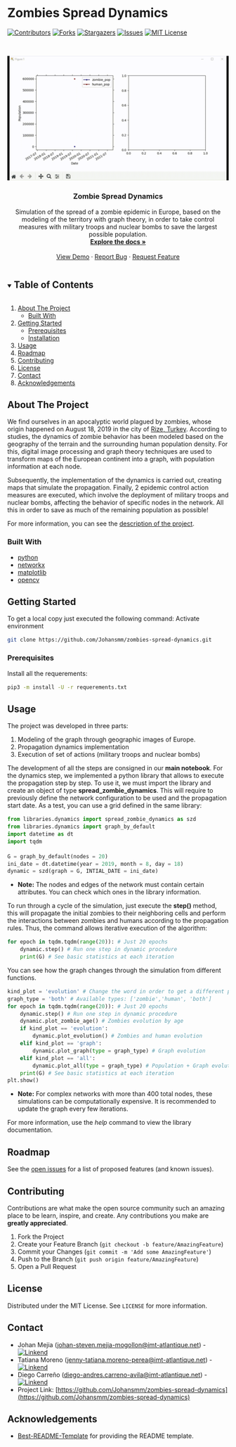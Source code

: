 # Zombies Spread Dynamics

[![Contributors][contributors-shield]][contributors-url]
[![Forks][forks-shield]][forks-url]
[![Stargazers][stars-shield]][stars-url]
[![Issues][issues-shield]][issues-url]
[![MIT License][license-shield]][license-url]
<!-- [![LinkedIn][linkedin-shield]][linkedin-url] -->


<!-- PROJECT LOGO -->
<br />
<p align="center">
  <a href="https://github.com/Johansmm/zombies-spread-dynamics">
    <img src="images/logo.gif" alt="Logo" width="720" >
  </a>

  <h3 align="center"> Zombie Spread Dynamics </h3>

  <p align="center">
    Simulation of the spread of a zombie epidemic in Europe, based on the modeling of the territory with graph theory, in order to take control measures with military troops and nuclear bombs to save the largest possible population.
    <br />
    <a href="docs"><strong>Explore the docs »</strong></a>
    <br />
    <br />
    <a href="https://github.com/Johansmm/zombies-spread-dynamics/blob/Main/demo.mp4">View Demo</a>
    ·
    <a href="https://github.com/Johansmm/zombies-spread-dynamics/issues">Report Bug</a>
    ·
    <a href="https://github.com/Johansmm/zombies-spread-dynamics/issues">Request Feature</a>
  </p>
</p>


<!-- TABLE OF CONTENTS -->
<details open="open">
  <summary><h2 style="display: inline-block">Table of Contents</h2></summary>
  <ol>
    <li>
      <a href="#about-the-project">About The Project</a>
      <ul>
        <li><a href="#built-with">Built With</a></li>
      </ul>
    </li>
    <li>
      <a href="#getting-started">Getting Started</a>
      <ul>
        <li><a href="#prerequisites">Prerequisites</a></li>
        <li><a href="#installation">Installation</a></li>
      </ul>
    </li>
    <li><a href="#usage">Usage</a></li>
    <li><a href="#roadmap">Roadmap</a></li>
    <li><a href="#contributing">Contributing</a></li>
    <li><a href="#license">License</a></li>
    <li><a href="#contact">Contact</a></li>
    <li><a href="#acknowledgements">Acknowledgements</a></li>
  </ol>
</details>

<!-- ABOUT THE PROJECT -->
## About The Project
We find ourselves in an apocalyptic world plagued by zombies, whose origin happened on August 18, 2019 in the city of [Rize, Turkey](https://fr.wikipedia.org/wiki/Rize). According to studies, the dynamics of zombie behavior has been modeled based on the geography of the terrain and the surrounding human population density. For this, digital image processing and graph theory techniques are used to transform maps of the European continent into a graph, with population information at each node. 

Subsequently, the implementation of the dynamics is carried out, creating maps that simulate the propagation. Finally, 2 epidemic control action measures are executed, which involve the deployment of military troops and nuclear bombs, affecting the behavior of specific nodes in the network. All this in order to save as much of the remaining population as possible!

For more information, you can see the [description of the project](docs/description.pdf).

### Built With
* [python](https://rasa.com/)
* [networkx](https://networkx.org/)
* [matplotlib](https://matplotlib.org/)
* [opencv](https://opencv.org/)

<!-- GETTING STARTED -->
## Getting Started
To get a local copy just executed the following command:
Activate environment
```sh
git clone https://github.com/Johansmm/zombies-spread-dynamics.git
```

### Prerequisites
Install all the requerements:
```sh
pip3 -m install -U -r requerements.txt
```

<!-- USAGE EXAMPLES -->
## Usage
The project was developed in three parts:
1. Modeling of the graph through geographic images of Europe.
2. Propagation dynamics implementation
3. Execution of set of actions (military troops and nuclear bombs)

The development of all the steps are consigned in our **main notebook**. For the dynamics step, we implemented a python library that allows to execute the propagation step by step. To use it, we must import the library and create an object of type **spread_zombie_dynamics**. This will require to previously define the network configuration to be used and the propagation start date. As a test, you can use a grid defined in the same library:

```python
from libraries.dynamics import spread_zombie_dynamics as szd
from libraries.dynamics import graph_by_default
import datetime as dt
import tqdm

G = graph_by_default(nodes = 20)
ini_date = dt.datetime(year = 2019, month = 8, day = 18)
dynamic = szd(graph = G, INTIAL_DATE = ini_date)
```

* **Note:** The nodes and edges of the network must contain certain attributes. You can check which ones in the library information.

To run through a cycle of the simulation, just execute the **step()** method, this will propagate the initial zombies to their neighboring cells and perform the interactions between zombies and humans according to the propagation rules. Thus, the command allows iterative execution of the algorithm:

```python
for epoch in tqdm.tqdm(range(20)): # Just 20 epochs
    dynamic.step() # Run one step in dynamic procedure
    print(G) # See basic statistics at each iteration
```

You can see how the graph changes through the simulation from different functions.  

```python
kind_plot = 'evolution' # Change the word in order to get a different plot
graph_type = 'both' # Available types: ['zombie','human', 'both']
for epoch in tqdm.tqdm(range(20)): # Just 20 epochs
    dynamic.step() # Run one step in dynamic procedure
    dynamic.plot_zombie_age() # Zombies evolution by age
    if kind_plot == 'evolution':
        dynamic.plot_evolution() # Zombies and human evolution
    elif kind_plot == 'graph':
        dynamic.plot_graph(type = graph_type) # Graph evolution
    elif kind_plot == 'all':
        dynamic.plot_all(type = graph_type) # Population + Graph evolution
    print(G) # See basic statistics at each iteration
plt.show()
```
* **Note:** For complex networks with more than 400 total nodes, these simulations can be computationally expensive. It is recommended to update the graph every few iterations.

For more information, use the *help* command to view the library documentation.

<!-- ROADMAP -->
## Roadmap

See the [open issues](https://github.com/Johansmm/zombies-spread-dynamics/issues) for a list of proposed features (and known issues).


<!-- CONTRIBUTING -->
## Contributing

Contributions are what make the open source community such an amazing place to be learn, inspire, and create. Any contributions you make are **greatly appreciated**.

1. Fork the Project
2. Create your Feature Branch (`git checkout -b feature/AmazingFeature`)
3. Commit your Changes (`git commit -m 'Add some AmazingFeature'`)
4. Push to the Branch (`git push origin feature/AmazingFeature`)
5. Open a Pull Request

<!-- LICENSE -->
## License

Distributed under the MIT License. See `LICENSE` for more information.



<!-- CONTACT -->
## Contact
* Johan Mejia (johan-steven.mejia-mogollon@imt-atlantique.net) - [![Linkend][linkedin-shield]][linkedin-url-1]
* Tatiana Moreno (jenny-tatiana.moreno-perea@imt-atlantique.net) - [![Linkend][linkedin-shield]][linkedin-url-2]
* Diego Carreño (diego-andres.carreno-avila@imt-atlantique.net) - [![Linkend][linkedin-shield]][linkedin-url-3]
* Project Link: [https://github.com/Johansmm/zombies-spread-dynamics](https://github.com/Johansmm/zombies-spread-dynamics)


<!-- ACKNOWLEDGEMENTS -->
## Acknowledgements
* [Best-README-Template](https://github.com/othneildrew/Best-README-Template) for providing the README template.

<!-- MARKDOWN LINKS & IMAGES -->
<!-- https://www.markdownguide.org/basic-syntax/#reference-style-links -->
[contributors-shield]: https://img.shields.io/github/contributors/Johansmm/zombies-spread-dynamics.svg?style=for-the-badge
[contributors-url]: https://github.com/Johansmm/zombies-spread-dynamics/network/contributors
[forks-shield]: https://img.shields.io/github/forks/Johansmm/zombies-spread-dynamics.svg?style=for-the-badge
[forks-url]: https://github.com/Johansmm/zombies-spread-dynamics/network/members
[stars-shield]: https://img.shields.io/github/stars/Johansmm/zombies-spread-dynamics.svg?style=for-the-badge
[stars-url]: https://github.com/Johansmm/zombies-spread-dynamics/stargazers
[issues-shield]: https://img.shields.io/github/issues/Johansmm/zombies-spread-dynamics.svg?style=for-the-badge
[issues-url]: https://github.com/Johansmm/zombies-spread-dynamics/issues
[license-shield]: https://img.shields.io/github/license/Johansmm/zombies-spread-dynamics.svg?style=for-the-badge
[license-url]: https://github.com/Johansmm/zombies-spread-dynamics/blob/master/LICENSE.txt
[linkedin-shield]: https://img.shields.io/badge/-LinkedIn-black.svg?style=for-the-badge&logo=linkedin&colorB=555

[linkedin-url-1]: https://www.linkedin.com/in/johansmm/
[linkedin-url-2]: https://www.linkedin.com/in/tatiana-moreno-perea/
[linkedin-url-3]: https://www.linkedin.com/in/diego-andres-carre%C3%B1o-49b2ab157/

